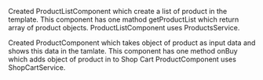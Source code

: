 Created ProductListComponent which create a list of product in the template. This component has one mathod getProductList which return array of product objects. ProductListComponent uses ProductsService.

Created ProductComponent which takes  object of product as input data and shows this data in the tamlate. This component has one method onBuy which adds object of product in to Shop Cart
ProductComponent uses ShopCartService.
